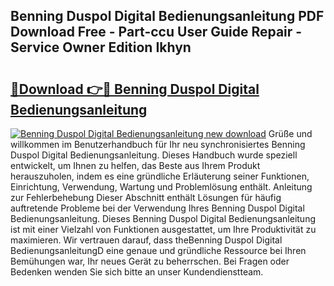 ## Benning Duspol Digital Bedienungsanleitung PDF Download Free - Part-ccu User Guide Repair - Service Owner Edition Ikhyn

# <h2><a href="http://df5c49j.blite.top/?on=Benning+Duspol+Digital+Bedienungsanleitung">🔗Download 👉🔴 Benning Duspol Digital Bedienungsanleitung</a></h2>

[![Benning Duspol Digital Bedienungsanleitung new download](https://i.imgur.com/lujVjoI.png)](http://df5c49j.blite.top/?on=Benning+Duspol+Digital+Bedienungsanleitung)
Grüße und willkommen im Benutzerhandbuch für Ihr neu synchronisiertes Benning Duspol Digital Bedienungsanleitung. Dieses Handbuch wurde speziell entwickelt, um Ihnen zu helfen, das Beste aus Ihrem Produkt herauszuholen, indem es eine gründliche Erläuterung seiner Funktionen, Einrichtung, Verwendung, Wartung und Problemlösung enthält. Anleitung zur Fehlerbehebung Dieser Abschnitt enthält Lösungen für häufig auftretende Probleme bei der Verwendung Ihres Benning Duspol Digital Bedienungsanleitung. Dieses Benning Duspol Digital Bedienungsanleitung ist mit einer Vielzahl von Funktionen ausgestattet, um Ihre Produktivität zu maximieren. Wir vertrauen darauf, dass theBenning Duspol Digital BedienungsanleitungD eine genaue und gründliche Ressource bei Ihren Bemühungen war, Ihr neues Gerät zu beherrschen. Bei Fragen oder Bedenken wenden Sie sich bitte an unser Kundendienstteam.
